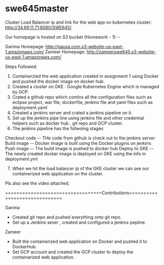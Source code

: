 # swe645master

Cluster Load Balancer ip and link for the web app on kubernetes cluster:  http://34.69.11.71:8080/SWE645/ 

Our homepage is hosted on S3 bucket (Homework - 1): - 

Garima Homepage: http://gausa.com.s3-website-us-east-1.amazonaws.com/
Zameer Homepage: http://zameerswe645.s3-website-us-east-1.amazonaws.com/


Steps Followed:

1) Containerzied the web application created in assignment 1 using Docker and pushed the docker image on docker hub.
2) Created a cluster on GKE : Google Kubernetes Engine which is managed by GCP.
3) Crated a github repo which contins all the configuration files such as eclipse project, war file, dockerfile, jenkins file and yaml files such as deployment.yaml
4) Created a jenkins server and crated a jenkins pipeline on it.
5) Set up the jenkins pipe line using jenkins file and other credential helpers such as docker hub , git repo and GCP cluster.
6) The jenkins pipeline has the follwoing stages  

Checkout code  -- THe code from github is check out to the jenkins server
Build image	   -- Docker image is built using the Docker plugins on jenkins 
Push image	   -- The build image is pushed to docker hub
Deploy to GKE  -- The newly created docker image is deployed on GKE using the info in deployment.yml

7) When we hit the load balancer ip of the GKE cluster we can see our containerized web application on the cluster.

Pls also see the video attached.
 
==================================Contributions==============================

Garima 
* Created git repo and pushed everything onto git repo.
* Set up a Jenkins sever , created and configured a jenkins pepline.

Zameer 
* Built the containerized web application on Docker and pushed it to DockerHub.
* Set GCP account and created the GCP cluster to deploy the containarized web application.
